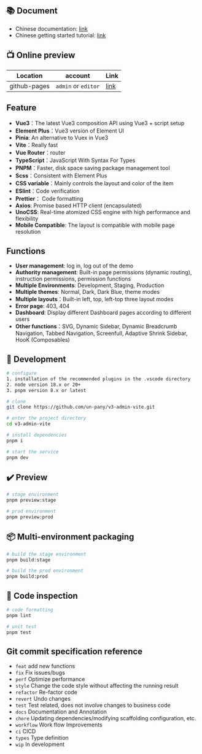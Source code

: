 ## 📚 Document

- Chinese documentation: [link](https://juejin.cn/post/7089377403717287972)
- Chinese getting started tutorial: [link](https://juejin.cn/column/7207659644487139387)

## 📺 Online preview

| Location     | account             | Link                                            |
| ------------ | ------------------- | ----------------------------------------------- |
| github-pages | `admin` or `editor` | [link](https://un-pany.github.io/v3-admin-vite) |

## Feature

- **Vue3**：The latest Vue3 composition API using Vue3 + script setup
- **Element Plus**：Vue3 version of Element UI
- **Pinia**: An alternative to Vuex in Vue3
- **Vite**：Really fast
- **Vue Router**：router
- **TypeScript**：JavaScript With Syntax For Types
- **PNPM**：Faster, disk space saving package management tool
- **Scss**：Consistent with Element Plus
- **CSS variable**：Mainly controls the layout and color of the item
- **ESlint**：Code verification
- **Prettier**： Code formatting
- **Axios**: Promise based HTTP client (encapsulated)
- **UnoCSS**: Real-time atomized CSS engine with high performance and flexibility
- **Mobile Compatible**: The layout is compatible with mobile page resolution

## Functions

- **User management**: log in, log out of the demo
- **Authority management**: Built-in page permissions (dynamic routing), instruction permissions, permission functions
- **Multiple Environments**: Development, Staging, Production
- **Multiple themes**: Normal, Dark, Dark Blue, theme modes
- **Multiple layouts**：Built-in left, top, left-top three layout modes
- **Error page**: 403, 404
- **Dashboard**: Display different Dashboard pages according to different users
- **Other functions**：SVG, Dynamic Sidebar, Dynamic Breadcrumb Navigation, Tabbed Navigation, Screenfull, Adaptive Shrink Sidebar, HooK (Composables)

## 🚀 Development

```bash
# configure
1. installation of the recommended plugins in the .vscode directory
2. node version 18.x or 20+
3. pnpm version 8.x or latest

# clone
git clone https://github.com/un-pany/v3-admin-vite.git

# enter the project directory
cd v3-admin-vite

# install dependencies
pnpm i

# start the service
pnpm dev
```

## ✔️ Preview

```bash
# stage environment
pnpm preview:stage

# prod environment
pnpm preview:prod
```

## 📦️ Multi-environment packaging

```bash
# build the stage environment
pnpm build:stage

# build the prod environment
pnpm build:prod
```

## 🔧 Code inspection

```bash
# code formatting
pnpm lint

# unit test
pnpm test
```

## Git commit specification reference

- `feat` add new functions
- `fix` Fix issues/bugs
- `perf` Optimize performance
- `style` Change the code style without affecting the running result
- `refactor` Re-factor code
- `revert` Undo changes
- `test` Test related, does not involve changes to business code
- `docs` Documentation and Annotation
- `chore` Updating dependencies/modifying scaffolding configuration, etc.
- `workflow` Work flow Improvements
- `ci` CICD
- `types` Type definition
- `wip` In development
